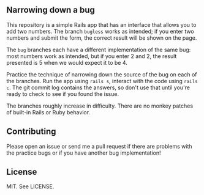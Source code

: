 Narrowing down a bug
--------------------

This repository is a simple Rails app that has an interface that allows you to add two numbers. The branch `bugless` works as intended; if you enter two numbers and submit the form, the correct result will be shown on the page.

The `bug` branches each have a different implementation of the same bug: most numbers work as intended, but if you enter 2 and 2, the result presented is 5 when we would expect it to be 4.

Practice the technique of narrowing down the source of the bug on each of the branches. Run the app using `rails s`, interact with the code using `rails c`. The git commit log contains the answers, so don't use that until you're ready to check to see if you found the issue.

The branches roughly increase in difficulty. There are no monkey patches of built-in Rails or Ruby behavior.

Contributing
------------

Please open an issue or send me a pull request if there are problems with the practice bugs or if you have another bug implementation!

License
-------

MIT. See LICENSE.